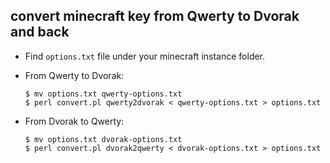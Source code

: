 ## convert minecraft key from Qwerty to Dvorak and back

  * Find `options.txt` file under your minecraft instance folder.

  * From Qwerty to Dvorak:
    ```
    $ mv options.txt qwerty-options.txt
    $ perl convert.pl qwerty2dvorak < qwerty-options.txt > options.txt
    ```

  * From Dvorak to Qwerty:
    ```
    $ mv options.txt dvorak-options.txt
    $ perl convert.pl dvorak2qwerty < dvorak-options.txt > options.txt
    ```
